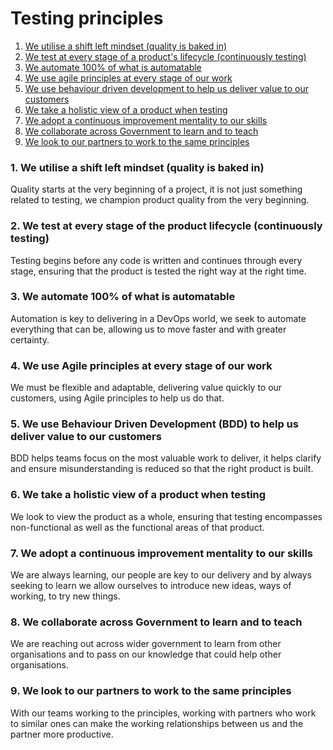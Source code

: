 # Testing principles

1. [We utilise a shift left mindset (quality is baked in)](https://ukho-design-system.jgwdns.co.uk/principles/delivery/testing.html#anchor1)
2. [We test at every stage of a product&#39;s lifecycle (continuously testing)](https://ukho-design-system.jgwdns.co.uk/principles/delivery/testing.html#anchor2)
3. [We automate 100% of what is automatable](https://ukho-design-system.jgwdns.co.uk/principles/delivery/testing.html#anchor3)
4. [We use agile principles at every stage of our work](https://ukho-design-system.jgwdns.co.uk/principles/delivery/testing.html#anchor4)
5. [We use behaviour driven development to help us deliver value to our customers](https://ukho-design-system.jgwdns.co.uk/principles/delivery/testing.html#anchor5)
6. [We take a holistic view of a product when testing](https://ukho-design-system.jgwdns.co.uk/principles/delivery/testing.html#anchor6)
7. [We adopt a continuous improvement mentality to our skills](https://ukho-design-system.jgwdns.co.uk/principles/delivery/testing.html#anchor7)
8. [We collaborate across Government to learn and to teach](https://ukho-design-system.jgwdns.co.uk/principles/delivery/testing.html#anchor8)
9. [We look to our partners to work to the same principles](https://ukho-design-system.jgwdns.co.uk/principles/delivery/testing.html#anchor9)

### 1. We utilise a shift left mindset (quality is baked in)

Quality starts at the very beginning of a project, it is not just something related to testing, we champion product quality from the very beginning.

### 2. We test at every stage of the product lifecycle (continuously testing)

Testing begins before any code is written and continues through every stage, ensuring that the product is tested the right way at the right time.

### 3. We automate 100% of what is automatable

Automation is key to delivering in a DevOps world, we seek to automate everything that can be, allowing us to move faster and with greater certainty.

### 4. We use Agile principles at every stage of our work

We must be flexible and adaptable, delivering value quickly to our customers, using Agile principles to help us do that.

### 5. We use Behaviour Driven Development (BDD) to help us deliver value to our customers

BDD helps teams focus on the most valuable work to deliver, it helps clarify and ensure misunderstanding is reduced so that the right product is built.

### 6. We take a holistic view of a product when testing

We look to view the product as a whole, ensuring that testing encompasses non-functional as well as the functional areas of that product.

### 7. We adopt a continuous improvement mentality to our skills

We are always learning, our people are key to our delivery and by always seeking to learn we allow ourselves to introduce new ideas, ways of working, to try new things.

### 8. We collaborate across Government to learn and to teach

We are reaching out across wider government to learn from other organisations and to pass on our knowledge that could help other organisations.

### 9. We look to our partners to work to the same principles

With our teams working to the principles, working with partners who work to similar ones can make the working relationships between us and the partner more productive.
